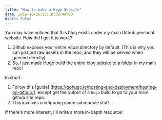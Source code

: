 ```yaml
---
title: "How to make a Hugo Subsite"
date: 2019-10-26T23:18:32-04:00
draft: False
---
```


You may have noticed that this blog exists under my main Github personal website. How did I get it to work?

1. Github exposes your entire vitual directory by default. (This is why you can just put raw assets in the repo, and they will be served when queried directly)
2. So, I just made Hugo build the entire blog subsite to a folder in my main repo!  

In short:
1. Follow this [guide] (https://gohugo.io/hosting-and-deployment/hosting-on-github/), except get the output of a `hugo` build to go to your main github site repo.
2. This involves configuring some submodule stuff.

If there's more interest, I'll write a more in-depth resource! 
